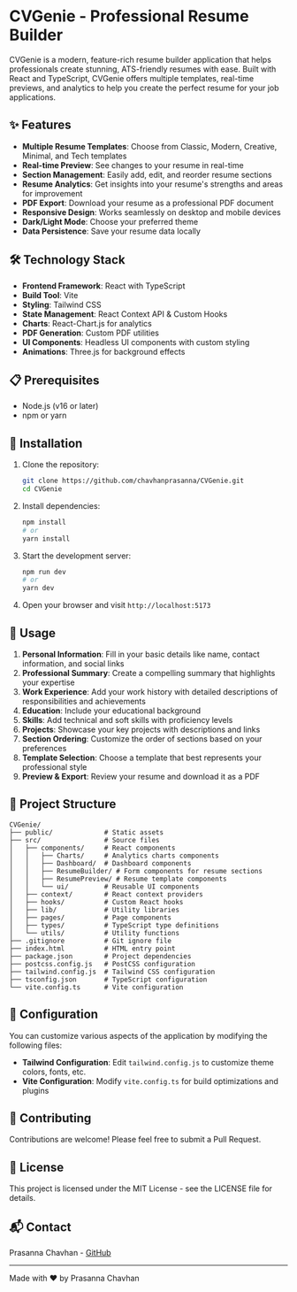# CVGenie - Professional Resume Builder

CVGenie is a modern, feature-rich resume builder application that helps professionals create stunning, ATS-friendly resumes with ease. Built with React and TypeScript, CVGenie offers multiple templates, real-time previews, and analytics to help you create the perfect resume for your job applications.

## ✨ Features

- **Multiple Resume Templates**: Choose from Classic, Modern, Creative, Minimal, and Tech templates
- **Real-time Preview**: See changes to your resume in real-time
- **Section Management**: Easily add, edit, and reorder resume sections
- **Resume Analytics**: Get insights into your resume's strengths and areas for improvement
- **PDF Export**: Download your resume as a professional PDF document
- **Responsive Design**: Works seamlessly on desktop and mobile devices
- **Dark/Light Mode**: Choose your preferred theme
- **Data Persistence**: Save your resume data locally

## 🛠️ Technology Stack

- **Frontend Framework**: React with TypeScript
- **Build Tool**: Vite
- **Styling**: Tailwind CSS
- **State Management**: React Context API & Custom Hooks
- **Charts**: React-Chart.js for analytics
- **PDF Generation**: Custom PDF utilities
- **UI Components**: Headless UI components with custom styling
- **Animations**: Three.js for background effects

## 📋 Prerequisites

- Node.js (v16 or later)
- npm or yarn

## 🚀 Installation

1. Clone the repository:
   ```bash
   git clone https://github.com/chavhanprasanna/CVGenie.git
   cd CVGenie
   ```

2. Install dependencies:
   ```bash
   npm install
   # or
   yarn install
   ```

3. Start the development server:
   ```bash
   npm run dev
   # or
   yarn dev
   ```

4. Open your browser and visit `http://localhost:5173`

## 📖 Usage

1. **Personal Information**: Fill in your basic details like name, contact information, and social links
2. **Professional Summary**: Create a compelling summary that highlights your expertise
3. **Work Experience**: Add your work history with detailed descriptions of responsibilities and achievements
4. **Education**: Include your educational background
5. **Skills**: Add technical and soft skills with proficiency levels
6. **Projects**: Showcase your key projects with descriptions and links
7. **Section Ordering**: Customize the order of sections based on your preferences
8. **Template Selection**: Choose a template that best represents your professional style
9. **Preview & Export**: Review your resume and download it as a PDF

## 📁 Project Structure

```
CVGenie/
├── public/             # Static assets
├── src/                # Source files
│   ├── components/     # React components
│   │   ├── Charts/     # Analytics charts components
│   │   ├── Dashboard/  # Dashboard components
│   │   ├── ResumeBuilder/ # Form components for resume sections
│   │   ├── ResumePreview/ # Resume template components
│   │   └── ui/         # Reusable UI components
│   ├── context/        # React context providers
│   ├── hooks/          # Custom React hooks
│   ├── lib/            # Utility libraries
│   ├── pages/          # Page components
│   ├── types/          # TypeScript type definitions
│   └── utils/          # Utility functions
├── .gitignore          # Git ignore file
├── index.html          # HTML entry point
├── package.json        # Project dependencies
├── postcss.config.js   # PostCSS configuration
├── tailwind.config.js  # Tailwind CSS configuration
├── tsconfig.json       # TypeScript configuration
└── vite.config.ts      # Vite configuration
```

## 🔧 Configuration

You can customize various aspects of the application by modifying the following files:

- **Tailwind Configuration**: Edit `tailwind.config.js` to customize theme colors, fonts, etc.
- **Vite Configuration**: Modify `vite.config.ts` for build optimizations and plugins

## 🤝 Contributing

Contributions are welcome! Please feel free to submit a Pull Request.

## 📄 License

This project is licensed under the MIT License - see the LICENSE file for details.

## 📬 Contact

Prasanna Chavhan - [GitHub](https://github.com/chavhanprasanna)

---

Made with ❤️ by Prasanna Chavhan

